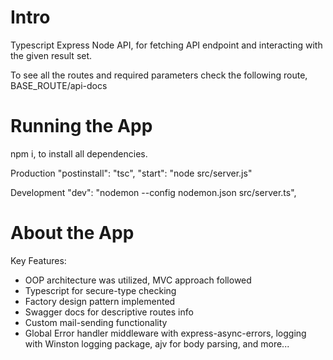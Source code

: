 # Intro
Typescript Express Node API, for fetching API endpoint and interacting with the given result set.

To see all the routes and required parameters check the following route, BASE_ROUTE/api-docs

# Running the App
npm i, to install all dependencies.

Production
"postinstall": "tsc",
 "start": "node src/server.js"
 
 Development
 "dev": "nodemon --config nodemon.json src/server.ts",
 
# About the App
Key Features:
- OOP architecture was utilized, MVC approach followed
- Typescript for secure-type checking
- Factory design pattern implemented
- Swagger docs for descriptive routes info
- Custom mail-sending functionality
- Global Error handler middleware with express-async-errors, logging with Winston logging package, ajv for body parsing, and more...
